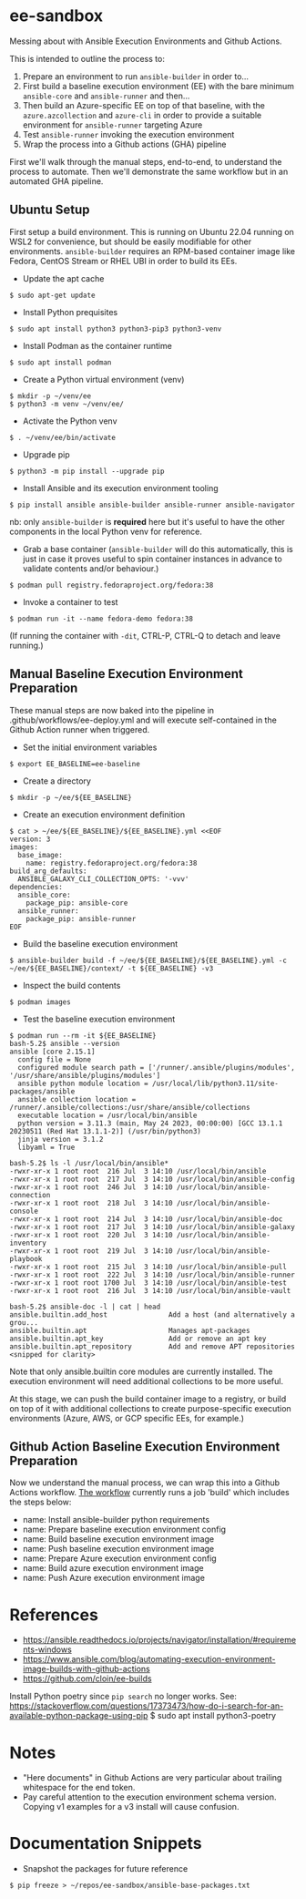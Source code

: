 # ee-sandbox
Messing about with Ansible Execution Environments and Github Actions. 

This is intended to outline the process to:

1. Prepare an environment to run `ansible-builder` in order to...
2. First build a baseline execution environment (EE) with the bare minimum `ansible-core` and `ansible-runner` and then...
3. Then build an Azure-specific EE on top of that baseline, with the `azure.azcollection` and `azure-cli` in order to provide a suitable environment for `ansible-runner` targeting Azure 
4. Test `ansible-runner` invoking the execution environment
5. Wrap the process into a Github actions (GHA) pipeline

First we'll walk through the manual steps, end-to-end, to understand the process to automate. Then we'll demonstrate the same workflow but in an automated GHA pipeline.  

## Ubuntu Setup
First setup a build environment. This is running on Ubuntu 22.04 running on WSL2 for convenience, but should be easily modifiable for other environments. `ansible-builder` requires an RPM-based container image like Fedora, CentOS Stream or RHEL UBI in order to build its EEs.

- Update the apt cache
```
$ sudo apt-get update
```
- Install Python prequisites
```
$ sudo apt install python3 python3-pip3 python3-venv
```
- Install Podman as the container runtime
```
$ sudo apt install podman
```
- Create a Python virtual environment (venv)
```
$ mkdir -p ~/venv/ee
$ python3 -m venv ~/venv/ee/
```
- Activate the Python venv
```
$ . ~/venv/ee/bin/activate
```
- Upgrade pip
```
$ python3 -m pip install --upgrade pip
```
- Install Ansible and its execution environment tooling
```
$ pip install ansible ansible-builder ansible-runner ansible-navigator
```
nb: only `ansible-builder` is **required** here but it's useful to have the other components in the local Python venv for reference.

- Grab a base container (`ansible-builder` will do this automatically, this is just in case it proves useful to spin container instances in advance to validate contents and/or behaviour.)
```
$ podman pull registry.fedoraproject.org/fedora:38
```
- Invoke a container to test
```
$ podman run -it --name fedora-demo fedora:38
```
(If running the container with `-dit`, CTRL-P, CTRL-Q to detach and leave running.)

## Manual Baseline Execution Environment Preparation
These manual steps are now baked into the pipeline in .github/workflows/ee-deploy.yml and will execute self-contained in the Github Action runner when triggered.

- Set the initial environment variables
```
$ export EE_BASELINE=ee-baseline
```
- Create a directory
```
$ mkdir -p ~/ee/${EE_BASELINE}
```
- Create an execution environment definition
```
$ cat > ~/ee/${EE_BASELINE}/${EE_BASELINE}.yml <<EOF
version: 3
images:
  base_image:
    name: registry.fedoraproject.org/fedora:38
build_arg_defaults:
  ANSIBLE_GALAXY_CLI_COLLECTION_OPTS: '-vvv'
dependencies:
  ansible_core:
    package_pip: ansible-core
  ansible_runner:
    package_pip: ansible-runner
EOF
```
- Build the baseline execution environment
```
$ ansible-builder build -f ~/ee/${EE_BASELINE}/${EE_BASELINE}.yml -c ~/ee/${EE_BASELINE}/context/ -t ${EE_BASELINE} -v3
```
- Inspect the build contents
```
$ podman images
```
- Test the baseline execution environment
```
$ podman run --rm -it ${EE_BASELINE}
bash-5.2$ ansible --version
ansible [core 2.15.1]
  config file = None
  configured module search path = ['/runner/.ansible/plugins/modules', '/usr/share/ansible/plugins/modules']
  ansible python module location = /usr/local/lib/python3.11/site-packages/ansible
  ansible collection location = /runner/.ansible/collections:/usr/share/ansible/collections
  executable location = /usr/local/bin/ansible
  python version = 3.11.3 (main, May 24 2023, 00:00:00) [GCC 13.1.1 20230511 (Red Hat 13.1.1-2)] (/usr/bin/python3)
  jinja version = 3.1.2
  libyaml = True

bash-5.2$ ls -l /usr/local/bin/ansible*
-rwxr-xr-x 1 root root  216 Jul  3 14:10 /usr/local/bin/ansible
-rwxr-xr-x 1 root root  217 Jul  3 14:10 /usr/local/bin/ansible-config
-rwxr-xr-x 1 root root  246 Jul  3 14:10 /usr/local/bin/ansible-connection
-rwxr-xr-x 1 root root  218 Jul  3 14:10 /usr/local/bin/ansible-console
-rwxr-xr-x 1 root root  214 Jul  3 14:10 /usr/local/bin/ansible-doc
-rwxr-xr-x 1 root root  217 Jul  3 14:10 /usr/local/bin/ansible-galaxy
-rwxr-xr-x 1 root root  220 Jul  3 14:10 /usr/local/bin/ansible-inventory
-rwxr-xr-x 1 root root  219 Jul  3 14:10 /usr/local/bin/ansible-playbook
-rwxr-xr-x 1 root root  215 Jul  3 14:10 /usr/local/bin/ansible-pull
-rwxr-xr-x 1 root root  222 Jul  3 14:10 /usr/local/bin/ansible-runner
-rwxr-xr-x 1 root root 1700 Jul  3 14:10 /usr/local/bin/ansible-test
-rwxr-xr-x 1 root root  216 Jul  3 14:10 /usr/local/bin/ansible-vault

bash-5.2$ ansible-doc -l | cat | head
ansible.builtin.add_host               Add a host (and alternatively a grou...
ansible.builtin.apt                    Manages apt-packages
ansible.builtin.apt_key                Add or remove an apt key
ansible.builtin.apt_repository         Add and remove APT repositories
<snipped for clarity>
```
Note that only ansible.builtin core modules are currently installed. The execution environment will need additional collections to be more useful.

At this stage, we can push the build container image to a registry, or build on top of it with additional collections to create purpose-specific execution environments (Azure, AWS, or GCP specific EEs, for example.)

## Github Action Baseline Execution Environment Preparation

Now we understand the manual process, we can wrap this into a Github Actions workflow. [The workflow](https://github.com/wmcdonald404/ee-sandbox/blob/main/.github/workflows/ee-deploy.yml#L19-L105) currently runs a job 'build' which includes the steps below:

- name: Install ansible-builder python requirements
- name: Prepare baseline execution environment config
- name: Build baseline execution environment image
- name: Push baseline execution environment image
- name: Prepare Azure execution environment config
- name: Build azure execution environment image
- name: Push Azure execution environment image



# References

- https://ansible.readthedocs.io/projects/navigator/installation/#requirements-windows
- https://www.ansible.com/blog/automating-execution-environment-image-builds-with-github-actions
- https://github.com/cloin/ee-builds

Install Python poetry since `pip search` no longer works.
See: https://stackoverflow.com/questions/17373473/how-do-i-search-for-an-available-python-package-using-pip
$ sudo apt install python3-poetry


# Notes

- "Here documents" in Github Actions are very particular about trailing whitespace for the end token.
- Pay careful attention to the execution environment schema version. Copying v1 examples for a v3 install will cause confusion.


# Documentation Snippets

- Snapshot the packages for future reference
```
$ pip freeze > ~/repos/ee-sandbox/ansible-base-packages.txt
```